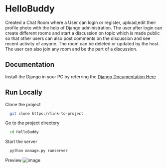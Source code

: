 
# HelloBuddy

Created a Chat Room where a User can login or register, upload,edit their profile photo with the help of
Django administration. The user after login can create different rooms and start a discussion on topic
which is made public so that other users can also post comments on the discussion and see recent
activity of anyone. The room can be deleted or updated by the host. The user can also join any room and
be the part of a discussion.


## Documentation
Install the Django in your PC by referring the
[Django Documentation Here](https://docs.djangoproject.com/en/4.2/)




## Run Locally

Clone the project

```bash
  git clone https://link-to-project
```

Go to the project directory

```bash
  cd HelloBuddy
```


Start the server

```bash
  python manage.py runserver
```

Preview
![image](https://github.com/deepanshu112233/HelloBuddy/assets/114103471/720edfaf-f7b3-4d70-9678-ea6a44a81734)

